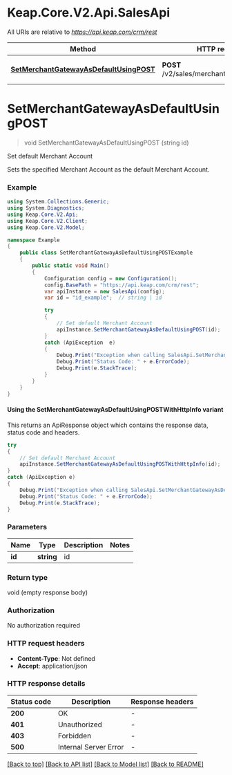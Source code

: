 # Keap.Core.V2.Api.SalesApi

All URIs are relative to *https://api.keap.com/crm/rest*

| Method | HTTP request | Description |
|--------|--------------|-------------|
| [**SetMerchantGatewayAsDefaultUsingPOST**](SalesApi.md#setmerchantgatewayasdefaultusingpost) | **POST** /v2/sales/merchants/{id}:setDefault | Set default Merchant Account |

<a id="setmerchantgatewayasdefaultusingpost"></a>
# **SetMerchantGatewayAsDefaultUsingPOST**
> void SetMerchantGatewayAsDefaultUsingPOST (string id)

Set default Merchant Account

Sets the specified Merchant Account as the default Merchant Account.

### Example
```csharp
using System.Collections.Generic;
using System.Diagnostics;
using Keap.Core.V2.Api;
using Keap.Core.V2.Client;
using Keap.Core.V2.Model;

namespace Example
{
    public class SetMerchantGatewayAsDefaultUsingPOSTExample
    {
        public static void Main()
        {
            Configuration config = new Configuration();
            config.BasePath = "https://api.keap.com/crm/rest";
            var apiInstance = new SalesApi(config);
            var id = "id_example";  // string | id

            try
            {
                // Set default Merchant Account
                apiInstance.SetMerchantGatewayAsDefaultUsingPOST(id);
            }
            catch (ApiException  e)
            {
                Debug.Print("Exception when calling SalesApi.SetMerchantGatewayAsDefaultUsingPOST: " + e.Message);
                Debug.Print("Status Code: " + e.ErrorCode);
                Debug.Print(e.StackTrace);
            }
        }
    }
}
```

#### Using the SetMerchantGatewayAsDefaultUsingPOSTWithHttpInfo variant
This returns an ApiResponse object which contains the response data, status code and headers.

```csharp
try
{
    // Set default Merchant Account
    apiInstance.SetMerchantGatewayAsDefaultUsingPOSTWithHttpInfo(id);
}
catch (ApiException e)
{
    Debug.Print("Exception when calling SalesApi.SetMerchantGatewayAsDefaultUsingPOSTWithHttpInfo: " + e.Message);
    Debug.Print("Status Code: " + e.ErrorCode);
    Debug.Print(e.StackTrace);
}
```

### Parameters

| Name | Type | Description | Notes |
|------|------|-------------|-------|
| **id** | **string** | id |  |

### Return type

void (empty response body)

### Authorization

No authorization required

### HTTP request headers

 - **Content-Type**: Not defined
 - **Accept**: application/json


### HTTP response details
| Status code | Description | Response headers |
|-------------|-------------|------------------|
| **200** | OK |  -  |
| **401** | Unauthorized |  -  |
| **403** | Forbidden |  -  |
| **500** | Internal Server Error |  -  |

[[Back to top]](#) [[Back to API list]](../README.md#documentation-for-api-endpoints) [[Back to Model list]](../README.md#documentation-for-models) [[Back to README]](../README.md)

